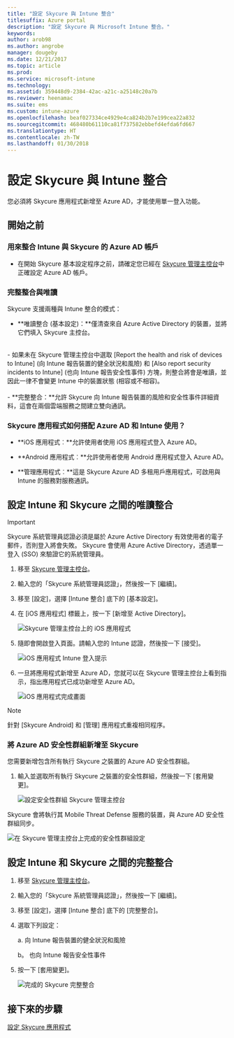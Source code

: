 ```yaml
---
title: "設定 Skycure 與 Intune 整合"
titlesuffix: Azure portal
description: "設定 Skycure 與 Microsoft Intune 整合。"
keywords: 
author: arob98
ms.author: angrobe
manager: dougeby
ms.date: 12/21/2017
ms.topic: article
ms.prod: 
ms.service: microsoft-intune
ms.technology: 
ms.assetid: 359448d9-2384-42ac-a21c-a25148c20a7b
ms.reviewer: heenamac
ms.suite: ems
ms.custom: intune-azure
ms.openlocfilehash: beaf027334ce4929e4ca824b2b7e199cea22a832
ms.sourcegitcommit: 468480b61110ca81f737582ebbefd4efda6fd667
ms.translationtype: HT
ms.contentlocale: zh-TW
ms.lasthandoff: 01/30/2018
---
```

# <a name="set-up-the-skycure-integration-with-intune"></a>設定 Skycure 與 Intune 整合

您必須將 Skycure 應用程式新增至 Azure AD，才能使用單一登入功能。

## <a name="before-you-begin"></a>開始之前

### <a name="azure-ad-account-used-to-integrate-intune-and-skycure"></a>用來整合 Intune 與 Skycure 的 Azure AD 帳戶

-   在開始 Skycure 基本設定程序之前，請確定您已經在 [Skycure 管理主控台](https://aad.skycure.com)中正確設定 Azure AD 帳戶。

### <a name="full-integration-vs-read-only"></a>完整整合與唯讀

Skycure 支援兩種與 Intune 整合的模式：

-   **唯讀整合 (基本設定)：**僅清查來自 Azure Active Directory 的裝置，並將它們填入 Skycure 主控台。
<br>
    -   如果未在 Skycure 管理主控台中選取 [Report the health and risk of devices to Intune] (向 Intune 報告裝置的健全狀況和風險) 和 [Also report security incidents to Intune] (也向 Intune 報告安全性事件) 方塊，則整合將會是唯讀，並因此一律不會變更 Intune 中的裝置狀態 (相容或不相容)。
<br></br>
-   **完整整合：**允許 Skycure 向 Intune 報告裝置的風險和安全性事件詳細資料，這會在兩個雲端服務之間建立雙向通訊。

### <a name="how-the-skycure-apps-are-used-with-azure-ad-and-intune"></a>Skycure 應用程式如何搭配 Azure AD 和 Intune 使用？

-   **iOS 應用程式︰**允許使用者使用 iOS 應用程式登入 Azure AD。

-   **Android 應用程式︰**允許使用者使用 Android 應用程式登入 Azure AD。

-   **管理應用程式︰**這是 Skycure Azure AD 多租用戶應用程式，可啟用與 Intune 的服務對服務通訊。

## <a name="to-set-up-the-read-only-integration-between-intune-and-skycure"></a>設定 Intune 和 Skycure 之間的唯讀整合

> [!IMPORTANT]
> Skycure 系統管理員認證必須是屬於 Azure Active Directory 有效使用者的電子郵件，否則登入將會失敗。 Skycure 會使用 Azure Active Directory，透過單一登入 (SSO) 來驗證它的系統管理員。

1.  移至 [Skycure 管理主控台](https://aad.skycure.com)。

2.  輸入您的「Skycure 系統管理員認證」，然後按一下 [繼續]。

3.  移至 [設定]，選擇 [Intune 整合] 底下的 [基本設定]。

4.  在 [iOS 應用程式] 標籤上，按一下 [新增至 Active Directory]。

    ![Skycure 管理主控台上的 iOS 應用程式](./media/skycure-setup-1.png)

5.  隨即會開啟登入頁面。請輸入您的 Intune 認證，然後按一下 [接受]。

    ![iOS 應用程式 Intune 登入提示](./media/skycure-setup-2.png)

6.  一旦將應用程式新增至 Azure AD，您就可以在 Skycure 管理主控台上看到指示，指出應用程式已成功新增至 Azure AD。

    ![iOS 應用程式完成畫面](./media/skycure-setup-3.png)

> [!NOTE]
> 針對 [Skycure Android] 和 [管理] 應用程式重複相同程序。

### <a name="add-an-azure-ad-security-group-into-skycure"></a>將 Azure AD 安全性群組新增至 Skycure

您需要新增包含所有執行 Skycure 之裝置的 Azure AD 安全性群組。

1.  輸入並選取所有執行 Skycure 之裝置的安全性群組，然後按一下 [套用變更]。

    ![設定安全性群組 Skycure 管理主控台](./media/skycure-setup-4.png)

Skycure 會將執行其 Mobile Threat Defense 服務的裝置，與 Azure AD 安全性群組同步。

![在 Skycure 管理主控台上完成的安全性群組設定](./media/skycure-setup-5.png)

## <a name="set-up-the-full-integration-between-intune-and-skycure"></a>設定 Intune 和 Skycure 之間的完整整合

1.  移至 [Skycure 管理主控台](https://aad.skycure.com)。

2.  輸入您的「Skycure 系統管理員認證」，然後按一下 [繼續]。

3.  移至 [設定]，選擇 [Intune 整合] 底下的 [完整整合]。

4.  選取下列設定：

    a.  向 Intune 報告裝置的健全狀況和風險

    b。  也向 Intune 報告安全性事件

5.  按一下 [套用變更]。

    ![完成的 Skycure 完整整合](./media/skycure-setup-6.png)

## <a name="next-steps"></a>接下來的步驟

[設定 Skycure 應用程式](mtd-apps-ios-app-configuration-policy-add-assign.md)
